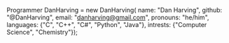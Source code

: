 Programmer DanHarving = new DanHarving(
  name: "Dan Harving",
  github: "@DanHarving",
  email: "danharving@gmail.com",
  pronouns: "he/him",
  languages: {"C", "C++", "C#", "Python", "Java"},
  intrests: {"Computer Science", "Chemistry"});
